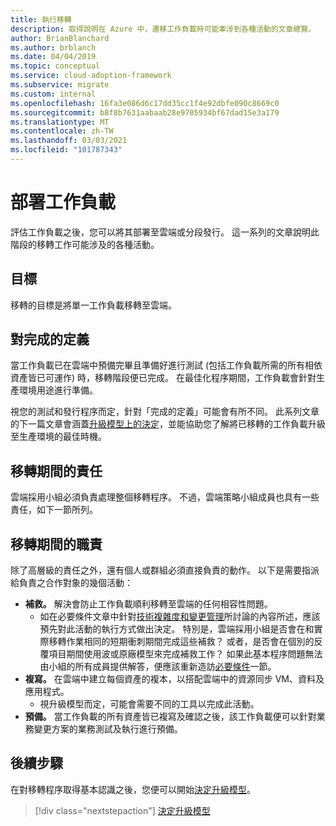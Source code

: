 ```yaml
---
title: 執行移轉
description: 取得說明在 Azure 中，遷移工作負載時可能牽涉到各種活動的文章總覽。
author: BrianBlanchard
ms.author: brblanch
ms.date: 04/04/2019
ms.topic: conceptual
ms.service: cloud-adoption-framework
ms.subservice: migrate
ms.custom: internal
ms.openlocfilehash: 16fa3e086d6c17dd35cc1f4e92dbfe090c8669c0
ms.sourcegitcommit: b8f8b7631aabaab28e9705934bf67dad15e3a179
ms.translationtype: MT
ms.contentlocale: zh-TW
ms.lasthandoff: 03/03/2021
ms.locfileid: "101787343"
---
```

# <a name="deploy-workloads"></a>部署工作負載

評估工作負載之後，您可以將其部署至雲端或分段發行。 這一系列的文章說明此階段的移轉工作可能涉及的各種活動。

## <a name="objective"></a>目標

移轉的目標是將單一工作負載移轉至雲端。

## <a name="definition-of-done"></a>對完成的定義

當工作負載已在雲端中預備完畢且準備好進行測試 (包括工作負載所需的所有相依資產皆已可運作) 時，移轉階段便已完成。 在最佳化程序期間，工作負載會針對生產環境用途進行準備。

視您的測試和發行程序而定，針對「完成的定義」可能會有所不同。 此系列文章的下一篇文章會涵蓋[升級模型上的決定](./promotion-models.md)，並能協助您了解將已移轉的工作負載升級至生產環境的最佳時機。

## <a name="accountability-during-migration"></a>移轉期間的責任

雲端採用小組必須負責處理整個移轉程序。 不過，雲端策略小組成員也具有一些責任，如下一節所列。

## <a name="responsibilities-during-migration"></a>移轉期間的職責

除了高層級的責任之外，還有個人或群組必須直接負責的動作。 以下是需要指派給負責之合作對象的幾個活動：

- **補救。** 解決會防止工作負載順利移轉至雲端的任何相容性問題。
  - 如在必要條件文章中針對[技術複雜度和變更管理](../prerequisites/technical-complexity.md)所討論的內容所述，應該預先對此活動的執行方式做出決定。 特別是，雲端採用小組是否會在和實際移轉作業相同的短期衝刺期間完成這些補救？ 或者，是否會在個別的反覆項目期間使用波或原廠模型來完成補救工作？ 如果此基本程序問題無法由小組的所有成員提供解答，便應該重新造訪[必要條件](../prerequisites/index.md)一節。
- **複寫。** 在雲端中建立每個資產的複本，以搭配雲端中的資源同步 VM、資料及應用程式。
  - 視升級模型而定，可能會需要不同的工具以完成此活動。
- **預備。** 當工作負載的所有資產皆已複寫及確認之後，該工作負載便可以針對業務變更方案的業務測試及執行進行預備。

## <a name="next-steps"></a>後續步驟

在對移轉程序取得基本認識之後，您便可以開始[決定升級模型](./promotion-models.md)。

> [!div class="nextstepaction"]
> [決定升級模型](./promotion-models.md)
